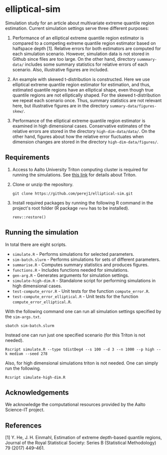 # elliptical-sim

Simulation study for an article about multivariate extreme quantile region
estimation. Current simulation settings serve three different purposes:

1. Performance of an elliptical extreme quantile region estimator is compared to
a competing extreme quantile region estimator based on halfspace depth [1].
Relative errors for both estimators are computed for each simulation scenario.
However, simulation data is not stored in Github since files are too large. On
the other hand, directory `summmary-data/` includes some summary statistics for
relative errors of each scenario. Also, illustrative figures are included.

2. An example with skewed t-distribution is constructed. Here we use elliptical
extreme quantile region estimator for estimation, and thus, estimated quantile
regions have an elliptical shape, even though true quantile regions are not
elliptically shaped. For the skewed t-distribution we repeat each scenario once.
Thus, summary statistics are not relevant here, but illustrative figures are in
the directory `summary-data/figures-skew/`.

3. Performance of the elliptical extreme quantile region estimator is examined
   in high dimensional cases. Conservative estimates of the relative errors are stored in the directory `high-dim-data/data/`. On the other hand, figures about how the relative error fluctuates when dimension changes are stored in the directory `high-dim-data/figures/`.

## Requirements

1. Access to Aalto University Triton computing cluster is required for running
   the simulations. See [this link](https://scicomp.aalto.fi/triton/) for
   details about Triton.

2. Clone or unzip the repository.
    ```
    git clone https://github.com/perej1/elliptical-sim.git
    ```

3. Install required packages by running the following R command in the project's
   root folder (R package `renv` has to be installed).
    ```
    renv::restore()
    ```

## Running the simulation

In total there are eight scripts.

- `simulate.R` - Performs simulations for selected parameters.
- `sim-batch.slurm` - Performs simulations for sets of different parameters.
- `summarise.R` - Computes summary statistics and produces figures.
- `functions.R` - Includes functions needed for simulations.
- `gen-arg.R` - Generates arguments for simulation settings.
- `simulate-high-dim.R` - Standalone script for performing simulations in high
  dimensional cases.
- `test-compute_error.R` - Unit tests for the function `compute_error.R`.
- `test-compute_error_elliptical.R` - Unit tests for the function
  `compute_error_elliptical.R`.

With the following command one can run all simulation settings specified by the
`sim-args.txt`.

```
sbatch sim-batch.slurm
```

Instead one can run just one specified scenario (for this Triton is not needed).
```
Rscript simulate.R --type tdistDeg4 --s 100 --d 3 --n 1000 --p high --k medium --seed 278
```

Also, for high dimensional simulations triton is not needed. One can simply run
the following.
```
Rcsript simulate-high-dim.R
```

## Acknowledgements

We acknowledge the computational resources provided by the Aalto Science-IT
project.

## References

[1] Y. He, J. H. Einmahl, Estimation of extreme depth-based quantile regions,
Journal of the Royal Statistical Society: Series B (Statistical Methodology) 79
(2017) 449–461.